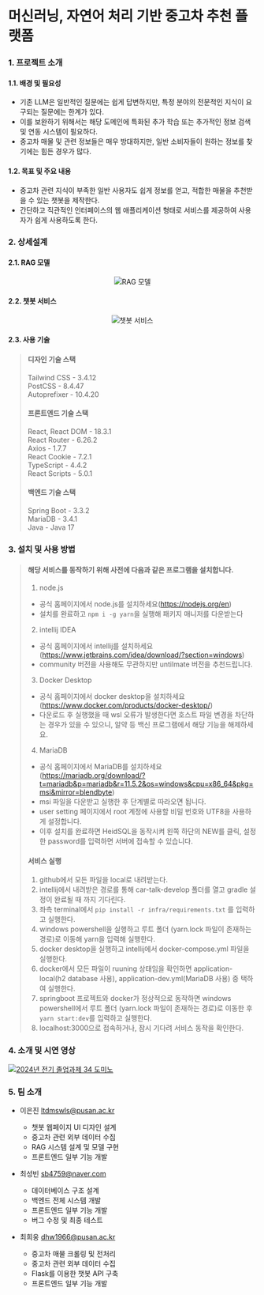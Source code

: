 # 머신러닝, 자연어 처리 기반 중고차 추천 플랫폼

### 1. 프로젝트 소개
#### 1.1. 배경 및 필요성
* 기존 LLM은 일반적인 질문에는 쉽게 답변하지만, 특정 분야의 전문적인 지식이 요구되는 질문에는 한계가 있다.
* 이를 보완하기 위해서는 해당 도메인에 특화된 추가 학습 또는 추가적인 정보 검색 및 연동 시스템이 필요하다.
* 중고차 매물 및 관련 정보들은 매우 방대하지만, 일반 소비자들이 원하는 정보를 찾기에는 힘든 경우가 많다.

#### 1.2. 목표 및 주요 내용
* 중고차 관련 지식이 부족한 일반 사용자도 쉽게 정보를 얻고, 적합한 매물을 추천받을 수 있는 챗봇을 제작한다.
* 간단하고 직관적인 인터페이스의 웹 애플리케이션 형태로 서비스를 제공하여 사용자가 쉽게 사용하도록 한다.

### 2. 상세설계
#### 2.1. RAG 모델
<div align="center">
    <img src="https://github.com/user-attachments/assets/961eee3d-045d-4b5b-bdf6-140e911c1490" alt="RAG 모델" />
</div>

#### 2.2. 챗봇 서비스
<div align="center">
    <img src="https://github.com/user-attachments/assets/6ae027a5-ee55-4864-b7c6-5ed91dadcca3" alt="챗봇 서비스" />
</div>

#### 2.3. 사용 기술
> 
> #### 디자인 기술 스택
> Tailwind CSS - 3.4.12  
> PostCSS - 8.4.47  
> Autoprefixer - 10.4.20  
>
> #### 프론트엔드 기술 스택
> React, React DOM - 18.3.1  
> React Router - 6.26.2  
> Axios - 1.7.7  
> React Cookie - 7.2.1  
> TypeScript - 4.4.2  
> React Scripts - 5.0.1  
>
> #### 백엔드 기술 스택
> Spring Boot - 3.3.2  
> MariaDB - 3.4.1  
> Java - Java 17  

### 3. 설치 및 사용 방법
> #### 해당 서비스를 동작하기 위해 사전에 다음과 같은 프로그램을 설치합니다.
>
>  1. node.js
> - 공식 홈페이지에서 node.js를 설치하세요(https://nodejs.org/en)
> - 설치를 완료하고 ```npm i -g yarn```을 실행해 패키지 매니저를 다운받는다
>  
> 2. intellij IDEA
> - 공식 홈페이지에서 intellij를 설치하세요 (https://www.jetbrains.com/idea/download/?section=windows)
> - community 버전을 사용해도 무관하지만 untilmate 버전을 추천드립니다.
> 
> 3. Docker Desktop
> - 공식 홈페이지에서 docker desktop을 설치하세요 (https://www.docker.com/products/docker-desktop/)
> - 다운로드 후 실행했을 때 wsl 오류가 발생한다면 호스트 파일 변경을 차단하는 경우가 있을 수 있으니, 알약 등 백신 프로그램에서 해당 기능을 해제하세요.
> 
> 4. MariaDB
> - 공식 홈페이지에서 MariaDB를 설치하세요 (https://mariadb.org/download/?t=mariadb&p=mariadb&r=11.5.2&os=windows&cpu=x86_64&pkg=msi&mirror=blendbyte)
> - msi 파일을 다운받고 실행한 후 단계별로 따라오면 됩니다.
> - user setting 페이지에서 root 계정에 사용할 비밀 번호와 UTF8을 사용하게 설정합니다.
> - 이후 설치를 완료하면 HeidSQL을 동작시켜 왼쪽 하단의 NEW를 클릭, 설정한 password를 입력하면 서버에 접속할 수 있습니다.
> 
> #### 서비스 실행
> 1. github에서 모든 파일을 local로 내려받는다.
> 2. intellij에서 내려받은 경로를 통해 car-talk-develop 폴더를 열고 gradle 설정이 완료될 때 까지 기다린다.
> 3. 좌측 terminal에서 ```pip install -r infra/requirements.txt``` 를 입력하고 실행한다.
> 4. windows powershell을 실행하고 루트 폴더 (yarn.lock 파일이 존재하는 경로)로 이동해 yarn을 입력해 실행한다.
> 5. docker desktop을 실행하고 intellij에서 docker-compose.yml 파일을 실행한다.
> 6. docker에서 모든 파일이 ruuning 상태임을 확인하면 application-local(h2 database 사용), application-dev.yml(MariaDB 사용) 중 택하여 실행한다.
> 7. springboot 프로젝트와 docker가 정상적으로 동작하면 windows powershell에서 루트 폴더 (yarn.lock 파일이 존재하는 경로)로 이동한 후 ```yarn start:dev```를 입력하고 실행한다.
> 8. localhost:3000으로 접속하거나, 잠시 기다려 서비스 동작을 확인한다.
### 4. 소개 및 시연 영상
[![2024년 전기 졸업과제 34 도미노](http://img.youtube.com/vi/Cjc282zJxf8/0.jpg)](https://www.youtube.com/watch?v=Cjc282zJxf8)

### 5. 팀 소개
* 이은진 ltdmswls@pusan.ac.kr
  - 챗봇 웹페이지 UI 디자인 설계
  - 중고차 관련 외부 데이터 수집
  - RAG 시스템 설계 및 모델 구현
  - 프론트엔드 일부 기능 개발
  
* 최성빈 sb4759@naver.com
  - 데이터베이스 구조 설계
  - 백엔드 전체 시스템 개발
  - 프론트엔드 일부 기능 개발
  - 버그 수정 및 최종 테스트

* 최희웅 dhw1966@pusan.ac.kr
  - 중고차 매물 크롤링 및 전처리
  - 중고차 관련 외부 데이터 수집
  - Flask를 이용한 챗봇 API 구축
  - 프론트엔드 일부 기능 개발

